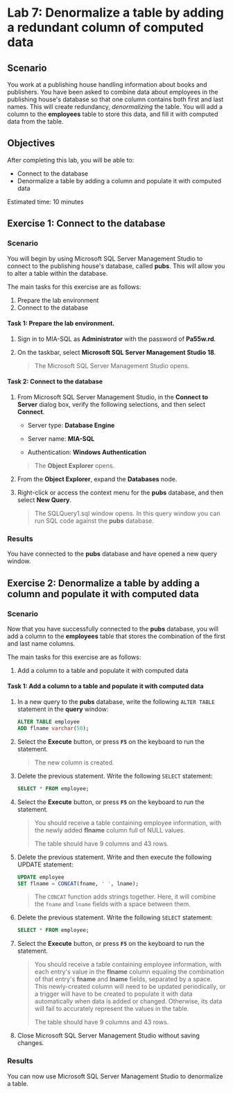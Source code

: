 # Lab 7: Denormalize a table by adding a redundant column of computed data

## Scenario

You work at a publishing house handling information about books and publishers. You have been asked to combine data about employees in the publishing house's database so that one column contains both first and last names. This will create redundancy, *denormalizing* the table. You will add a column to the **employees** table to store this data, and fill it with computed data from the table.

## Objectives

After completing this lab, you will be able to:

- Connect to the database
- Denormalize a table by adding a column and populate it with computed data

Estimated time: 10 minutes

## Exercise 1: Connect to the database

### Scenario

You will begin by using Microsoft SQL Server Management Studio to connect to the publishing house's database, called **pubs**. This will allow you to alter a table within the database.

The main tasks for this exercise are as follows:

1. Prepare the lab environment
2. Connect to the database

#### Task 1: Prepare the lab environment.

1. Sign in to MIA-SQL as **Administrator** with the password of **Pa55w.rd**.

2. On the taskbar, select **Microsoft SQL Server Management Studio 18**. 

   > The Microsoft SQL Server Management Studio opens.

####  Task 2: Connect to the database

1. From Microsoft SQL Server Management Studio, in the **Connect to Server** dialog box, verify the following selections, and then select **Connect**.

   - Server type: **Database Engine**

   - Server name: **MIA-SQL**

   - Authentication: **Windows Authentication**

   >The **Object Explorer** opens.

2. From the **Object Explorer**, expand the **Databases** node.

3. Right-click or access the context menu for the **pubs** database, and then select **New Query**.

   > The SQLQuery1.sql window opens. In this query window you can run SQL code against the **pubs** database.

### Results

You have connected to the **pubs** database and have opened a new query window.

## Exercise 2: Denormalize a table by adding a column and populate it with computed data

### Scenario

Now that you have successfully connected to the **pubs** database, you will add a column to the **employees** table that stores the combination of the first and last name columns.

The main tasks for this exercise are as follows:

1. Add a column to a table and populate it with computed data

#### Task 1: Add a column to a table and populate it with computed data

1. In a new query to the **pubs** database, write the following `ALTER TABLE` statement in the **query** window:

   ```sql
   ALTER TABLE employee
   ADD flname varchar(50);
   ```

2. Select the **Execute** button, or press **`F5`** on the keyboard to run the statement.

   > The new column is created.

3. Delete the previous statement. Write the following `SELECT` statement:

   ```sql
   SELECT * FROM employee;
   ```

4. Select the **Execute** button, or press **`F5`** on the keyboard to run the statement.

   > You should receive a table containing employee information, with the newly added **flname** column full of NULL values.
   >
   > The table should have 9 columns and 43 rows.

5. Delete the previous statement. Write and then execute the following UPDATE statement:

   ```sql
   UPDATE employee
   SET flname = CONCAT(fname, ' ', lname);
   ```

   > The `CONCAT` function adds strings together. Here, it will combine the `fname` and `lname` fields with a space between them.  

6. Delete the previous statement. Write the following `SELECT` statement:

   ```sql
   SELECT * FROM employee;
   ```

7. Select the **Execute** button, or press **`F5`** on the keyboard to run the statement.

   > You should receive a table containing employee information, with each entry's value in the **flname** column equaling the combination of that entry's **fname** and **lname** fields, separated by a space. This newly-created column will need to be updated periodically, or a trigger will have to be created to populate it with data automatically when data is added or changed. Otherwise, its data will fail to accurately represent the values in the table.
   >
   > The table should have 9 columns and 43 rows.

8. Close Microsoft SQL Server Management Studio without saving changes.


### Results

You can now use Microsoft SQL Server Management Studio to denormalize a table.